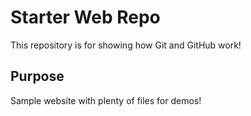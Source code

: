 # Starter Web Repo

This repository is for showing how Git and GitHub work!

## Purpose

Sample website with plenty of files for demos!